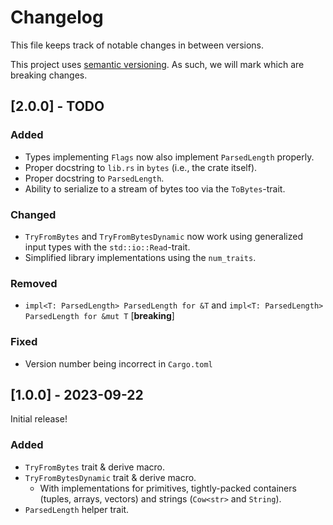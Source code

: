 # Changelog
This file keeps track of notable changes in between versions.

This project uses [semantic versioning](https://semver.org). As such, we will mark which are breaking changes.


## [2.0.0] - TODO
### Added
- Types implementing `Flags` now also implement `ParsedLength` properly.
- Proper docstring to `lib.rs` in `bytes` (i.e., the crate itself).
- Proper docstring to `ParsedLength`.
- Ability to serialize to a stream of bytes too via the `ToBytes`-trait.

### Changed
- `TryFromBytes` and `TryFromBytesDynamic` now work using generalized input types with the `std::io::Read`-trait.
- Simplified library implementations using the `num_traits`.

### Removed
- `impl<T: ParsedLength> ParsedLength for &T` and `impl<T: ParsedLength> ParsedLength for &mut T` \[**breaking**\]

### Fixed
- Version number being incorrect in `Cargo.toml`



## [1.0.0] - 2023-09-22
Initial release!

### Added
- `TryFromBytes` trait & derive macro.
- `TryFromBytesDynamic` trait & derive macro.
    - With implementations for primitives, tightly-packed containers (tuples, arrays, vectors) and strings (`Cow<str>` and `String`).
- `ParsedLength` helper trait.
